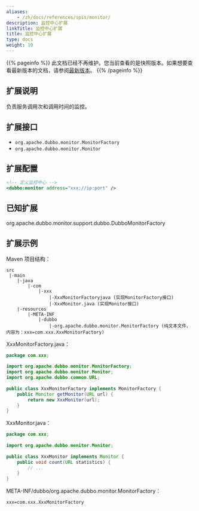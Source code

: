 ```yaml
---
aliases:
    - /zh/docs/references/spis/monitor/
description: 监控中心扩展
linkTitle: 监控中心扩展
title: 监控中心扩展
type: docs
weight: 10
---
```



{{% pageinfo %}} 此文档已经不再维护。您当前查看的是快照版本。如果想要查看最新版本的文档，请参阅[最新版本](/zh-cn/docs3-v2/java-sdk/reference-manual/spi/description/monitor/)。
{{% /pageinfo %}}

## 扩展说明

负责服务调用次和调用时间的监控。

## 扩展接口

* `org.apache.dubbo.monitor.MonitorFactory`
* `org.apache.dubbo.monitor.Monitor`

## 扩展配置

```xml
<!-- 定义监控中心 -->
<dubbo:monitor address="xxx://ip:port" />
```

## 已知扩展

org.apache.dubbo.monitor.support.dubbo.DubboMonitorFactory

## 扩展示例

Maven 项目结构：

```
src
 |-main
    |-java
        |-com
            |-xxx
                |-XxxMonitorFactoryjava (实现MonitorFactory接口)
                |-XxxMonitor.java (实现Monitor接口)
    |-resources
        |-META-INF
            |-dubbo
                |-org.apache.dubbo.monitor.MonitorFactory (纯文本文件，内容为：xxx=com.xxx.XxxMonitorFactory)
```

XxxMonitorFactory.java：

```java
package com.xxx;
 
import org.apache.dubbo.monitor.MonitorFactory;
import org.apache.dubbo.monitor.Monitor;
import org.apache.dubbo.common.URL;
 
public class XxxMonitorFactory implements MonitorFactory {
    public Monitor getMonitor(URL url) {
        return new XxxMonitor(url);
    }
}
```

XxxMonitor.java：

```java
package com.xxx;
 
import org.apache.dubbo.monitor.Monitor;
 
public class XxxMonitor implements Monitor {
    public void count(URL statistics) {
        // ...
    }
}
```

META-INF/dubbo/org.apache.dubbo.monitor.MonitorFactory：

```properties
xxx=com.xxx.XxxMonitorFactory
```